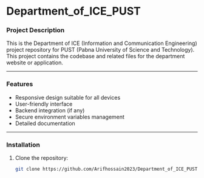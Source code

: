 # Department_of_ICE_PUST

### Project Description
This is the Department of ICE (Information and Communication Engineering) project repository for PUST (Pabna University of Science and Technology). This project contains the codebase and related files for the department website or application.

---

### Features
- Responsive design suitable for all devices
- User-friendly interface
- Backend integration (if any)
- Secure environment variables management
- Detailed documentation

---

### Installation

1. Clone the repository:
   ```bash
   git clone https://github.com/Arifhossain2023/Department_of_ICE_PUST.git

